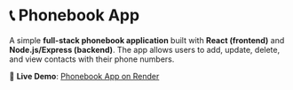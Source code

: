 # 📞 Phonebook App  

A simple **full-stack phonebook application** built with **React (frontend)** and **Node.js/Express (backend)**. The app allows users to add, update, delete, and view contacts with their phone numbers.  

🚀 **Live Demo**: [Phonebook App on Render](https://fullstack-of16.onrender.com/)  